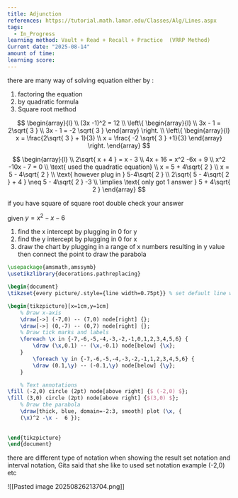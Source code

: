 ```yaml
---
title: Adjunction
references: https://tutorial.math.lamar.edu/Classes/Alg/Lines.aspx
tags:
  - In_Progress
learning method: Vault + Read + Recall + Practice  (VRRP Method)
Current date: "2025-08-14"
amount of time: 
learning score:
---
```

there are many way of solving equation either by : 
1. factoring the equation 
2. by quadratic formula 
3. Square root method 


$$
\begin{array}{l}  \\
(3x -1)^2 = 12  \\
\left\{ \begin{array}{l}  \\
3x  - 1  = 2\sqrt{ 3 }   \\
3x   - 1  =  -2 \sqrt{ 3 }
\end{array}  \right.  \\
\left\{ \begin{array}{l}  
x   = \frac{2\sqrt{ 3 }  + 1}{3}  \\
x   = \frac{ -2 \sqrt{ 3 } +1}{3}
\end{array}  \right. 
\end{array}
$$


$$
\begin{array}{l} \\
2\sqrt{  x + 4 }  =  x - 3   \\
4x + 16  = x^2  -6x +   9   \\
x^2  -10x - 7  = 0   \\
\text{ used the quadratic equation}  \\
x =  5 + 4\sqrt{ 2 }   \\
x  = 5  - 4\sqrt{ 2 }  \\
\text{ however  plug in } 5-4\sqrt{ 2 }  \\
2\sqrt{ 5 -  4\sqrt{ 2 }  + 4 } \neq 5 - 4\sqrt{ 2 } -3   \\
\implies \text{ only got 1 answer } 5 + 4\sqrt{ 2 }
\end{array}
$$

if you have square of square root double check your answer

given $y= x^2 - x - 6$ 
1. find the x intercept  by plugging in 0 for y 
2. find the y intercept by plugging in 0 for x 
3. draw the chart by plugging in a range of x numbers resulting in y value then connect the point to draw the parabola 


```tikz
\usepackage{amsmath,amssymb}
\usetikzlibrary{decorations.pathreplacing}

\begin{document}
\tikzset{every picture/.style={line width=0.75pt}} % set default line width

\begin{tikzpicture}[x=1cm,y=1cm]
    % Draw x-axis
    \draw[->] (-7,0) -- (7,0) node[right] {};
    \draw[->] (0,-7) -- (0,7) node[right] {};
    % Draw tick marks and labels
    \foreach \x in {-7,-6,-5,-4,-3,-2,-1,0,1,2,3,4,5,6} {
        \draw (\x,0.1) -- (\x,-0.1) node[below] {\x};
    }
        \foreach \y in {-7,-6,-5,-4,-3,-2,-1,1,2,3,4,5,6} {
        \draw (0.1,\y) -- (-0.1,\y) node[below] {\y};
    }

    % Text annotations  
\fill (-2,0) circle (2pt) node[above right] {$ (-2,0) $}; 
\fill (3,0) circle (2pt) node[above right] {$(3,0) $};
    % Draw the parabola
    \draw[thick, blue, domain=-2:3, smooth] plot (\x, {
    (\x)^2 -\x -  6 });
 
 
\end{tikzpicture}
\end{document}


``` 

there are different type of notation when showing the result set notation and interval notation, Gita said that she like to used set notation example (-2,0) etc

![[Pasted image 20250826213704.png]]
